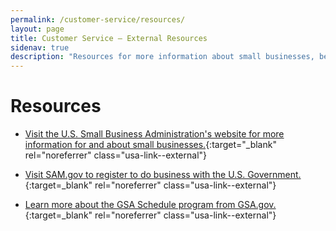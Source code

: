 ```yaml
---
permalink: /customer-service/resources/
layout: page
title: Customer Service – External Resources
sidenav: true
description: "Resources for more information about small businesses, becoming a government contractor, and GSA Schedules."
---
```


# Resources

- [Visit the U.S. Small Business Administration's website for more information for and about small businesses.](https://www.sba.gov/){:target="_blank" rel="noreferrer" class="usa-link--external"}

- [Visit SAM.gov to register to do business with the U.S. Government.](https://www.sam.gov){:target=_blank" rel="noreferrer" class="usa-link--external"}

- [Learn more about the GSA Schedule program from GSA.gov.](https://www.gsa.gov){:target=_blank" rel="noreferrer" class="usa-link--external"}
